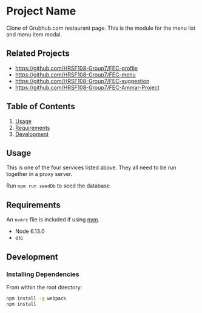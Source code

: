 # Project Name

Clone of Grubhub.com restaurant page. This is the module for the menu list and menu item modal.

## Related Projects

  - https://github.com/HRSF108-Group7/FEC-profile
  - https://github.com/HRSF108-Group7/FEC-menu
  - https://github.com/HRSF108-Group7/FEC-suggestion
  - https://github.com/HRSF108-Group7/FEC-Ammar-Project

## Table of Contents

1. [Usage](#Usage)
1. [Requirements](#requirements)
1. [Development](#development)

## Usage

This is one of the four services listed above. They all need to be run together in a proxy server.

Run `npm run seedDb` to seed the database.

## Requirements

An `nvmrc` file is included if using [nvm](https://github.com/creationix/nvm).

- Node 6.13.0
- etc

## Development

### Installing Dependencies

From within the root directory:

```sh
npm install -g webpack
npm install
```

